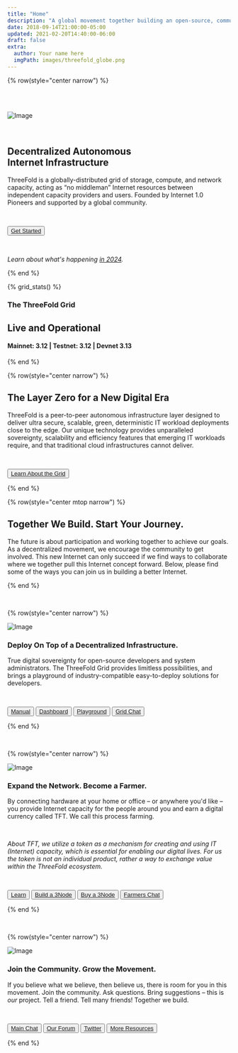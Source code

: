 ```yaml
---
title: "Home"
description: "A global movement together building an open-source, community-driven, decentralized Internet – from the ground up." # quotation marks to allow colons where used
date: 2018-09-14T21:00:00-05:00
updated: 2021-02-20T14:40:00-06:00
draft: false
extra:
  author: Your name here
  imgPath: images/threefold_globe.png
---
```


<!-- section 1 (header) -->

{% row(style="center narrow") %}

<br/>
<br/>

![Image](black_threefold_header.png#medium)

<br/>

## Decentralized Autonomous<br>Internet Infrastructure

ThreeFold is a globally-distributed grid of storage, compute, and network capacity, acting as “no middleman” Internet resources between independent capacity providers and users. Founded by Internet 1.0 Pioneers and supported by a global community.

<br>

<button>[Get Started](https://manual.grid.tf)</button>

<br>

*Learn about what's happening [in 2024](/next).*

{% end %}

<!-- section 2 (Map) -->


{% grid_stats() %}

### The ThreeFold Grid

## **Live and Operational**

#### Mainnet: 3.12 | Testnet: 3.12 | Devnet 3.13

{% end %}

<!-- section 3 (EXPAND) -->

{% row(style="center narrow") %}

## The **Layer Zero** for a New Digital Era

ThreeFold is a peer-to-peer autonomous infrastructure layer designed to deliver ultra secure, scalable, green, deterministic IT workload deployments close to the edge. Our unique technology provides unparalleled sovereignty, scalability and efficiency features that emerging IT workloads require, and that traditional cloud infrastructures cannot deliver.

<br>

<button>[Learn About the Grid](/grid)</button>

{% end %}

{% row(style="center mtop narrow") %}

## Together **We Build.** Start **Your Journey.**

The future is about participation and working together to achieve our goals. As a decentralized movement, we encourage the community to get involved. This new Internet can only succeed if we find ways to collaborate where we together pull this Internet concept forward. Below, please find some of the ways you can join us in building a better Internet. 

{% end %}

<br>

{% row(style="center narrow") %}

![Image](build_.png#medium)

### **Deploy** On Top of a **Decentralized Infrastructure.**

True digital sovereignty for open-source developers and system administrators. The ThreeFold Grid provides limitless possibilities, and brings a playground of industry-compatible easy-to-deploy solutions for developers.

<br>

<button>[Manual](https://manual.grid.tf/)</button>
<button>[Dashboard](https://dashboard.grid.tf/)</button>
<button>[Playground](https://playground.grid.tf)</button>
<button>[Grid Chat](https://t.me/threefoldtesting)</button>

{% end %}

<br>

{% row(style="center narrow") %}

![Image](farm_.png#medium)

### **Expand** the Network. Become a **Farmer.**

By connecting hardware at your home or office – or anywhere you'd like – you provide Internet capacity for the people around you and earn a digital currency called TFT. We call this process farming.

<br>

*About TFT, we utilize a token as a mechanism for creating and using IT (Internet) capacity, which is essential for enabling our digital lives. For us the token is not an individual product, rather a way to exchange value within the ThreeFold ecosystem.*

<br>

<button>[Learn](https://manual.grid.tf/intro/grid3_howitworks.html)</button>
<button>[Build a 3Node](https://manual.grid.tf/farmers/3node_building/3node_building.html)</button>
<button>[Buy a 3Node](http://marketplace.3node.global/)</button>
<button>[Farmers Chat](https://t.me/threefoldfarmers)</button>

{% end %}

<br>

{% row(style="center narrow") %}

![Image](community_.png#medium)

### Join the **Community.** Grow the **Movement.**

If you believe what we believe, then believe us, there is room for you in this movement. Join the community. Ask questions. Bring suggestions – this is *our* project. Tell a friend. Tell many friends! Together we build.

<br>

<button>[Main Chat](https://t.me/threefold)</button>
<button>[Our Forum](https://forum.threefold.io)</button>
<button>[Twitter](https://twitter.com/threefold_io)</button>
<button>[More Resources](/community)</button>

{% end %}